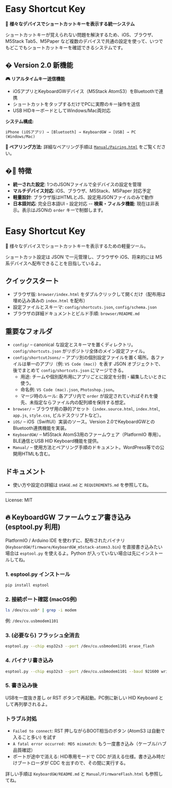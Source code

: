 # Easy Shortcut Key

🔧 **様々なデバイスでショートカットキーを表示する統一システム**

ショートカットキーが覚えられない問題を解決するため、iOS、ブラウザ、M5Stack Tab5、M5Paper など複数のデバイスで共通の設定を使って、いつでもどこでもショートカットキーを確認できるシステムです。

## � Version 2.0 新機能

**🎮 リアルタイムキー送信機能**
- iOSアプリとKeyboardGWデバイス（M5Stack AtomS3）をBluetoothで連携
- ショートカットをタップするだけでPCに実際のキー操作を送信
- USB HIDキーボードとしてWindows/Mac両対応

**システム構成:**
```
iPhone (iOSアプリ) → [Bluetooth] → KeyboardGW → [USB] → PC (Windows/Mac)
```

**🔗 ペアリング方法:**
詳細なペアリング手順は [`Manual/Pairing.html`](Manual/Pairing.html) をご覧ください。

## �🎯 特徴

- **統一された設定**: 1つのJSONファイルで全デバイスの設定を管理
- **マルチデバイス対応**: iOS、ブラウザ、M5Stack、M5Paper 対応予定
- **軽量設計**: ブラウザ版はHTMLとJS、設定用JSONファイルのみで動作
- **日本語対応**: 完全日本語UI・設定対応
-- **検索・フィルタ機能**: 現在は非表示。表示はJSONの `order` キーで制御します。

# Easy Shortcut Key

🔧 様々なデバイスでショートカットキーを表示するための軽量ツール。

ショートカット設定は JSON で一元管理し、ブラウザや iOS、将来的には M5 系デバイスへ配布できることを目指しているよ。

## クイックスタート

- ブラウザ版: `browser/index.html` をダブルクリックして開くだけ（配布用は埋め込み済みの `index.html` を配布）
- 設定ファイルとスキーマ: `config/shortcuts.json`, `config/schema.json`
- ブラウザの詳細ドキュメントとビルド手順: `browser/README.md`

## 重要なフォルダ

- `config/` – canonical な設定とスキーマを置くディレクトリ。`config/shortcuts.json` がリポジトリ全体のメイン設定ファイル。
- `config/shortcutJsons/` – アプリ別の個別設定ファイルを置く場所。各ファイルは単一のアプリ（例: `VS Code (mac)`）を表す JSON オブジェクトで、後でまとめて `config/shortcuts.json` にマージできる。
   - 用途: チームや個別配布用にアプリごとに設定を分割・編集したいときに使う。
   - 命名例: `VS Code (mac).json`, `Photoshop.json`。
   - マージ時のルール: 各アプリ内で `order` が設定されていればそれを優先、未指定ならファイル内の配列順を保持する想定。
- `browser/` – ブラウザ用の静的アセット（`index.source.html`, `index.html`, `app.js`, `style.css`, ビルドスクリプトなど）。
- `iOS/` – iOS（SwiftUI）実装のソース。Version 2.0でKeyboardGWとのBluetooth連携機能を実装。
- `KeyboardGW/` – M5Stack AtomS3用のファームウェア（PlatformIO 専用）。BLE通信とUSB HID Keyboard機能を提供。
- `Manual/` – 使用方法とペアリング手順のドキュメント。WordPress等での公開用HTMLも含む。

## ドキュメント

- 使い方や設定の詳細は `USAGE.md` と `REQUIREMENTS.md` を参照してね。

---

License: MIT

## 🔥 KeyboardGW ファームウェア書き込み (esptool.py 利用)

PlatformIO / Arduino IDE を使わずに、配布されたバイナリ (`KeyboardGW/firmware/KeyboardGW_m5stack-atoms3.bin`) を直接書き込みたい場合は `esptool.py` を使えるよ。Python が入っていない場合は先にインストールしてね。

### 1. esptool.py インストール
```bash
pip install esptool
```

### 2. 接続ポート確認 (macOS例)
```bash
ls /dev/cu.usb* | grep -i modem
```
例: `/dev/cu.usbmodem1101`

### 3. (必要なら) フラッシュ全消去
```bash
esptool.py --chip esp32s3 --port /dev/cu.usbmodem1101 erase_flash
```

### 4. バイナリ書き込み
```bash
esptool.py --chip esp32s3 --port /dev/cu.usbmodem1101 --baud 921600 write_flash -z 0x0 KeyboardGW/firmware/KeyboardGW_m5stack-atoms3.bin
```

### 5. 書き込み後
USBを一度抜き差し or RST ボタンで再起動。PC側に新しい HID Keyboard として再列挙されるよ。

### トラブル対処
- `Failed to connect`: RST 押しながらBOOT相当のボタン (AtomS3 は自動で入ること多い) を試す
- `A fatal error occurred: MD5 mismatch`: もう一度書き込み（ケーブル/ハブ品質確認）
- ポートが途中で消える: HID専用モードで CDC が消える仕様。書き込み時だけブートローダが CDC を出すので、その間に実行する。

詳しい手順は `KeyboardGW/README.md` と `Manual/FirmwareFlash.html` も参照してね。
